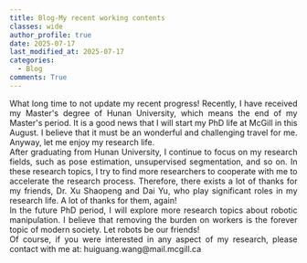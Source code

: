 ```yaml
---
title: Blog-My recent working contents
classes: wide
author_profile: true
date: 2025-07-17
last_modified_at: 2025-07-17
categories: 
  - Blog
comments: True
---
```


<div style="text-align: justify;">
  <p style="margin-top: 10px;"> What long time to not update my recent progress! Recently, I have received my Master's degree of Hunan University, which means the end of my Master's period. It is a good news that I will start my PhD life at McGill in this August. I believe that it must be an wonderful and challenging travel for me. Anyway, let me enjoy my research life. <br>
  After graduating from Hunan University, I continue to focus on my research fields, such as pose estimation, unsupervised segmentation, and so on. In these research topics, I try to find more researchers to cooperate with me to accelerate the research process. Therefore, there exists a lot of thanks for my friends, Dr. Xu Shaopeng and Dai Yu, who play significant roles in my research life. A lot of thanks for them, again!<br>
  In the future PhD period, I will explore more research topics about robotic manipulation. I believe that removing the burden on workers is the forever topic of modern society. Let robots be our friends!<br>
  Of course, if you were interested in any aspect of my research, please contact with me at: huiguang.wang@mail.mcgill.ca
  </p>
</div>



